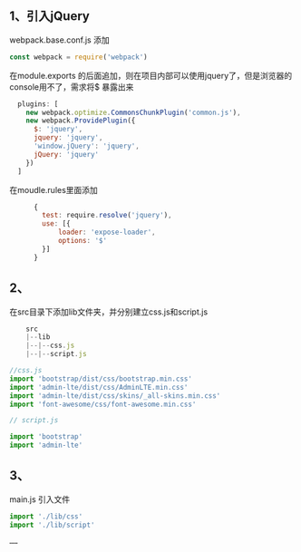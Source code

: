 ## 1、引入jQuery
webpack.base.conf.js 添加
``` js
const webpack = require('webpack')
```
在module.exports 的后面追加，则在项目内部可以使用jquery了，但是浏览器的console用不了，需求将$ 暴露出来
``` js
  plugins: [
    new webpack.optimize.CommonsChunkPlugin('common.js'),
    new webpack.ProvidePlugin({
      $: 'jquery',
      jquery: 'jquery',
      'window.jQuery': 'jquery',
      jQuery: 'jquery'
    })
  ]
```
在moudle.rules里面添加
``` js
      {
        test: require.resolve('jquery'),
        use: [{
            loader: 'expose-loader',
            options: '$'
        }]
      }
```

## 2、
在src目录下添加lib文件夹，并分别建立css.js和script.js
``` js
    src
    |--lib
    |--|--css.js
    |--|--script.js
```
``` js
//css.js
import 'bootstrap/dist/css/bootstrap.min.css'
import 'admin-lte/dist/css/AdminLTE.min.css'
import 'admin-lte/dist/css/skins/_all-skins.min.css'
import 'font-awesome/css/font-awesome.min.css'
```

``` js
// script.js

import 'bootstrap'
import 'admin-lte'


```

## 3、
main.js 引入文件 

``` js
import './lib/css'
import './lib/script'

……

```
